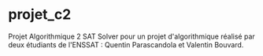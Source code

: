 # projet_c2
Projet Algorithmique 2
SAT Solver pour un projet d'algorithmique réalisé par deux étudiants de l'ENSSAT : Quentin Parascandola et Valentin Bouvard.
